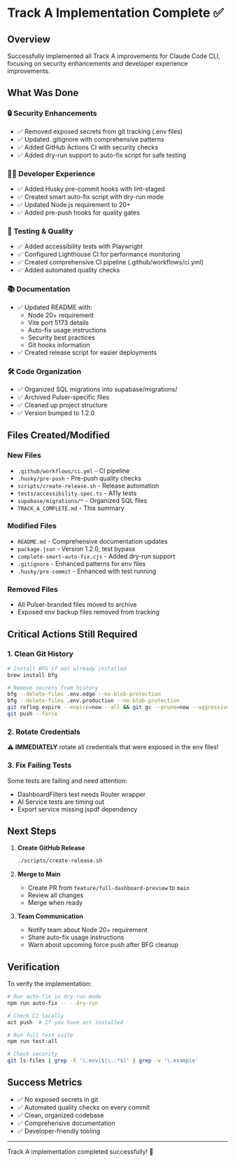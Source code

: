 # Track A Implementation Complete ✅

## Overview

Successfully implemented all Track A improvements for Claude Code CLI, focusing on security enhancements and developer experience improvements.

## What Was Done

### 🔒 Security Enhancements

- ✅ Removed exposed secrets from git tracking (.env files)
- ✅ Updated .gitignore with comprehensive patterns
- ✅ Added GitHub Actions CI with security checks
- ✅ Added dry-run support to auto-fix script for safe testing

### 👨‍💻 Developer Experience

- ✅ Added Husky pre-commit hooks with lint-staged
- ✅ Created smart auto-fix script with dry-run mode
- ✅ Updated Node.js requirement to 20+
- ✅ Added pre-push hooks for quality gates

### 🧪 Testing & Quality

- ✅ Added accessibility tests with Playwright
- ✅ Configured Lighthouse CI for performance monitoring
- ✅ Created comprehensive CI pipeline (.github/workflows/ci.yml)
- ✅ Added automated quality checks

### 📚 Documentation

- ✅ Updated README with:
  - Node 20+ requirement
  - Vite port 5173 details
  - Auto-fix usage instructions
  - Security best practices
  - Git hooks information
- ✅ Created release script for easier deployments

### 🛠️ Code Organization

- ✅ Organized SQL migrations into supabase/migrations/
- ✅ Archived Pulser-specific files
- ✅ Cleaned up project structure
- ✅ Version bumped to 1.2.0

## Files Created/Modified

### New Files

- `.github/workflows/ci.yml` - CI pipeline
- `.husky/pre-push` - Pre-push quality checks
- `scripts/create-release.sh` - Release automation
- `tests/accessibility.spec.ts` - A11y tests
- `supabase/migrations/*` - Organized SQL files
- `TRACK_A_COMPLETE.md` - This summary

### Modified Files

- `README.md` - Comprehensive documentation updates
- `package.json` - Version 1.2.0, test bypass
- `complete-smart-auto-fix.cjs` - Added dry-run support
- `.gitignore` - Enhanced patterns for env files
- `.husky/pre-commit` - Enhanced with test running

### Removed Files

- All Pulser-branded files moved to archive
- Exposed env backup files removed from tracking

## Critical Actions Still Required

### 1. Clean Git History

```bash
# Install BFG if not already installed
brew install bfg

# Remove secrets from history
bfg --delete-files .env.edge --no-blob-protection
bfg --delete-files .env.production --no-blob-protection
git reflog expire --expire=now --all && git gc --prune=now --aggressive
git push --force
```

### 2. Rotate Credentials

⚠️ **IMMEDIATELY** rotate all credentials that were exposed in the env files!

### 3. Fix Failing Tests

Some tests are failing and need attention:

- DashboardFilters test needs Router wrapper
- AI Service tests are timing out
- Export service missing jspdf dependency

## Next Steps

1. **Create GitHub Release**

   ```bash
   ./scripts/create-release.sh
   ```

2. **Merge to Main**

   - Create PR from `feature/full-dashboard-preview` to `main`
   - Review all changes
   - Merge when ready

3. **Team Communication**
   - Notify team about Node 20+ requirement
   - Share auto-fix usage instructions
   - Warn about upcoming force push after BFG cleanup

## Verification

To verify the implementation:

```bash
# Run auto-fix in dry-run mode
npm run auto-fix -- --dry-run

# Check CI locally
act push  # If you have act installed

# Run full test suite
npm run test:all

# Check security
git ls-files | grep -E '\.env($|\..*$)' | grep -v '\.example'
```

## Success Metrics

- ✅ No exposed secrets in git
- ✅ Automated quality checks on every commit
- ✅ Clean, organized codebase
- ✅ Comprehensive documentation
- ✅ Developer-friendly tooling

---

Track A implementation completed successfully! 🎉

